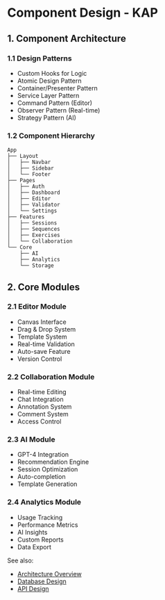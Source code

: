 
# Component Design - KAP

## 1. Component Architecture

### 1.1 Design Patterns
- Custom Hooks for Logic
- Atomic Design Pattern
- Container/Presenter Pattern
- Service Layer Pattern
- Command Pattern (Editor)
- Observer Pattern (Real-time)
- Strategy Pattern (AI)

### 1.2 Component Hierarchy
```
App
├── Layout
│   ├── Navbar
│   ├── Sidebar
│   └── Footer
├── Pages
│   ├── Auth
│   ├── Dashboard
│   ├── Editor
│   ├── Validator
│   └── Settings
├── Features
│   ├── Sessions
│   ├── Sequences
│   ├── Exercises
│   └── Collaboration
└── Core
    ├── AI
    ├── Analytics
    └── Storage
```

## 2. Core Modules

### 2.1 Editor Module
- Canvas Interface
- Drag & Drop System
- Template System
- Real-time Validation
- Auto-save Feature
- Version Control

### 2.2 Collaboration Module
- Real-time Editing
- Chat Integration
- Annotation System
- Comment System
- Access Control

### 2.3 AI Module
- GPT-4 Integration
- Recommendation Engine
- Session Optimization
- Auto-completion
- Template Generation

### 2.4 Analytics Module
- Usage Tracking
- Performance Metrics
- AI Insights
- Custom Reports
- Data Export

See also:
- [Architecture Overview](./overview.md)
- [Database Design](./database-design.md)
- [API Design](./api-design.md)
